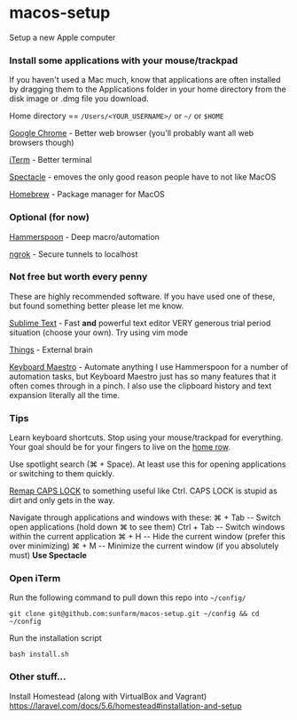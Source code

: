 # macos-setup
Setup a new Apple computer

### Install some applications with your mouse/trackpad
If you haven't used a Mac much, know that applications are often installed by dragging them to the Applications folder in your home directory from the disk image or .dmg file you download.

Home directory == `/Users/<YOUR_USERNAME>/` or `~/` or `$HOME`

[Google Chrome](https://www.google.com/chrome/) - Better web browser (you'll probably want all web browsers though)

[iTerm](https://www.iterm2.com/) - Better terminal

[Spectacle](https://www.spectacleapp.com/) - emoves the only good reason people have to not like MacOS

[Homebrew](https://brew.sh/) - Package manager for MacOS

### Optional (for now)

[Hammerspoon](https://www.hammerspoon.org/) - Deep macro/automation

[ngrok](https://ngrok.com/download) - Secure tunnels to localhost

### Not free but worth every penny
These are highly recommended software. If you have used one of these, but found something better please let me know.

[Sublime Text](https://www.sublimetext.com/) - Fast **and** powerful text editor
VERY generous trial period situation (choose your own). Try using vim mode

[Things](https://culturedcode.com/things/) - External brain

[Keyboard Maestro](https://www.keyboardmaestro.com/main/) - Automate anything
I use Hammerspoon for a number of automation tasks, but Keyboard Maestro just has so many features that it often comes through in a pinch. I also use the clipboard history and text expansion literally all the time.

### Tips

Learn keyboard shortcuts. Stop using your mouse/trackpad for everything. Your goal should be for your fingers to live on the [home row](https://en.wikipedia.org/wiki/Touch_typing).

Use spotlight search (⌘ + Space). At least use this for opening applications or switching to them quickly.

[Remap CAPS LOCK](https://www.howtogeek.com/194705/how-to-disable-or-reassign-the-caps-lock-key-on-any-operating-system/) to something useful like Ctrl. CAPS LOCK is stupid as dirt and only gets in the way.

Navigate through applications and windows with these:
⌘ + Tab -- Switch open applications (hold down ⌘ to see them)
Ctrl + Tab -- Switch windows within the current application
⌘ + H -- Hide the current window (prefer this over minimizing)
⌘ + M -- Minimize the current window (if you absolutely must)
**Use Spectacle**

### Open iTerm

Run the following command to pull down this repo into `~/config/`

`git clone git@github.com:sunfarm/macos-setup.git ~/config && cd ~/config`

Run the installation script

`bash install.sh`

### Other stuff...

Install Homestead (along with VirtualBox and Vagrant)
https://laravel.com/docs/5.6/homestead#installation-and-setup




